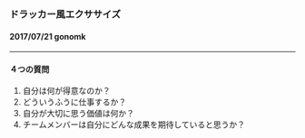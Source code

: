 ### ドラッカー風エクササイズ

#### 2017/07/21 gonomk

---

#### ４つの質問

1. 自分は何が得意なのか？
2. どういうふうに仕事するか？
3. 自分が大切に思う価値は何か？
4. チームメンバーは自分にどんな成果を期待していると思うか？
